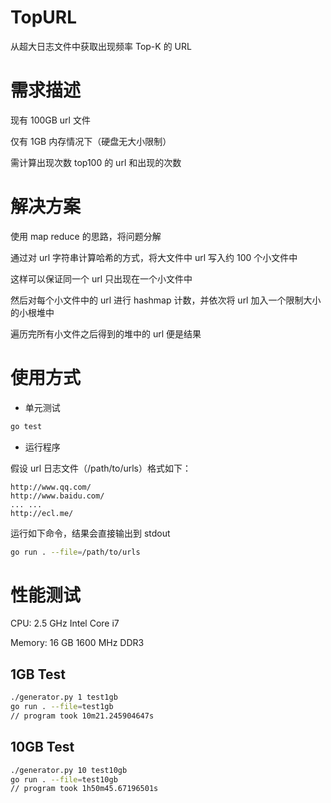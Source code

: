 # TopURL

从超大日志文件中获取出现频率 Top-K 的 URL

# 需求描述

现有 100GB url 文件

仅有 1GB 内存情况下（硬盘无大小限制）

需计算出现次数 top100 的 url 和出现的次数

# 解决方案

使用 map reduce 的思路，将问题分解

通过对 url 字符串计算哈希的方式，将大文件中 url 写入约 100 个小文件中

这样可以保证同一个 url 只出现在一个小文件中

然后对每个小文件中的 url 进行 hashmap 计数，并依次将 url 加入一个限制大小的小根堆中

遍历完所有小文件之后得到的堆中的 url 便是结果

# 使用方式

- 单元测试

```bash
go test
```

- 运行程序

假设 url 日志文件（/path/to/urls）格式如下：

```
http://www.qq.com/
http://www.baidu.com/
... ...
http://ecl.me/

```

运行如下命令，结果会直接输出到 stdout

```bash
go run . --file=/path/to/urls
```

# 性能测试

CPU: 2.5 GHz Intel Core i7

Memory: 16 GB 1600 MHz DDR3

## 1GB Test

```bash
./generator.py 1 test1gb
go run . --file=test1gb
// program took 10m21.245904647s
```

## 10GB Test

```bash
./generator.py 10 test10gb
go run . --file=test10gb
// program took 1h50m45.67196501s
```
